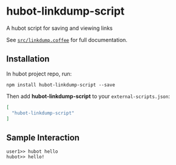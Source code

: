 # hubot-linkdump-script

A hubot script for saving and viewing links

See [`src/linkdump.coffee`](src/linkdump.coffee) for full documentation.

## Installation

In hubot project repo, run:

`npm install hubot-linkdump-script --save`

Then add **hubot-linkdump-script** to your `external-scripts.json`:

```json
[
  "hubot-linkdump-script"
]
```

## Sample Interaction

```
user1>> hubot hello
hubot>> hello!
```

